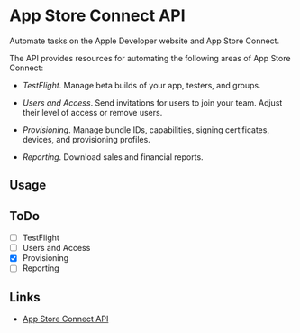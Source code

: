 # App Store Connect API
Automate tasks on the Apple Developer website and App Store Connect.

The API provides resources for automating the following areas of App Store Connect:

* *TestFlight*. Manage beta builds of your app, testers, and groups.

* *Users and Access*. Send invitations for users to join your team. Adjust their level of access or remove users.

* *Provisioning*. Manage bundle IDs, capabilities, signing certificates, devices, and provisioning profiles.

* *Reporting*. Download sales and financial reports.

## Usage


## ToDo

* [ ] TestFlight
* [ ] Users and Access
* [x] Provisioning
* [ ] Reporting

## Links
* [App Store Connect API](https://developer.apple.com/documentation/appstoreconnectapi)
